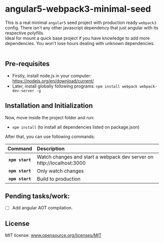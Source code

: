 # angular5-webpack3-minimal-seed
This is a real minimal `angular5` seed project with production ready `webpack3` config. There isn't any other javascript dependency that just angular with its respective polyfills. <br>
Ideal for mount a quick base project if you have knowledge to add more dependencies. You won't lose hours dealing with unknown dependencies. <br> <br>

## Pre-requisites
- Firstly, install node.js in your computer: https://nodejs.org/en/download/current/
- Later, install globally following programs: ```npm install webpack webpack-dev-server -g```

## Installation and Initialization
Now, move inside the project folder and run:
- ```npm install``` (to install all dependencies listed on package.json)<br> 

After that, you can use following commands:

|Command|Description|
|:--:|:----------|
|**```npm start```**|Watch changes and start a webpack dev server on http://localhost:3000|
|**```npm start```**|Only watch changes|
|**```npm start```**|Build to production|


## Pending tasks/work:
- [ ] Add angular AOT compilation.

## License
MIT license: www.opensource.org/licenses/MIT
